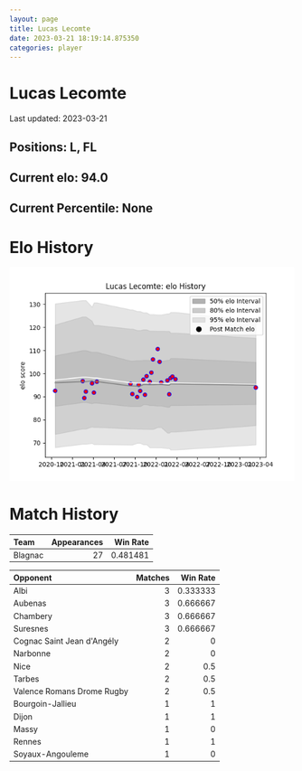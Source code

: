 ```yaml
---  
layout: page  
title: Lucas Lecomte  
date: 2023-03-21 18:19:14.875350  
categories: player  
---
```

# Lucas Lecomte


Last updated: 2023-03-21
## Positions: L, FL

## Current elo: 94.0

## Current Percentile: None

# Elo History


![elo history](history_LucasLecomte.png)
# Match History


| Team    |   Appearances |   Win Rate |
|:--------|--------------:|-----------:|
| Blagnac |            27 |   0.481481 |

| Opponent                   |   Matches |   Win Rate |
|:---------------------------|----------:|-----------:|
| Albi                       |         3 |   0.333333 |
| Aubenas                    |         3 |   0.666667 |
| Chambery                   |         3 |   0.666667 |
| Suresnes                   |         3 |   0.666667 |
| Cognac Saint Jean d'Angély |         2 |   0        |
| Narbonne                   |         2 |   0        |
| Nice                       |         2 |   0.5      |
| Tarbes                     |         2 |   0.5      |
| Valence Romans Drome Rugby |         2 |   0.5      |
| Bourgoin-Jallieu           |         1 |   1        |
| Dijon                      |         1 |   1        |
| Massy                      |         1 |   0        |
| Rennes                     |         1 |   1        |
| Soyaux-Angouleme           |         1 |   0        |